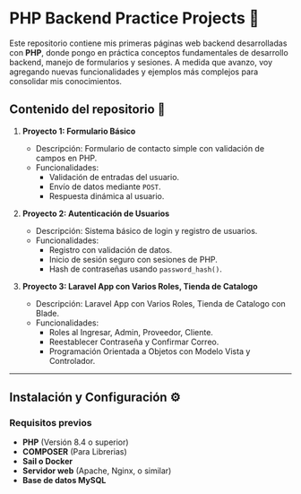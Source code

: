 # PHP Backend Practice Projects 🚀

Este repositorio contiene mis primeras páginas web backend desarrolladas con **PHP**, donde pongo en práctica conceptos fundamentales de desarrollo backend, manejo de formularios y sesiones. A medida que avanzo, voy agregando nuevas funcionalidades y ejemplos más complejos para consolidar mis conocimientos.

## Contenido del repositorio 📂

1. **Proyecto 1: Formulario Básico**
   - Descripción: Formulario de contacto simple con validación de campos en PHP.
   - Funcionalidades:
     - Validación de entradas del usuario.
     - Envío de datos mediante `POST`.
     - Respuesta dinámica al usuario.

2. **Proyecto 2: Autenticación de Usuarios**
   - Descripción: Sistema básico de login y registro de usuarios.
   - Funcionalidades:
     - Registro con validación de datos.
     - Inicio de sesión seguro con sesiones de PHP.
     - Hash de contraseñas usando `password_hash()`.

3. **Proyecto 3: Laravel App con Varios Roles, Tienda de Catalogo**
   - Descripción: Laravel App con Varios Roles, Tienda de Catalogo con Blade.
   - Funcionalidades:
     - Roles al Ingresar, Admin, Proveedor, Cliente.
     - Reestablecer Contraseña y Confirmar Correo.
     - Programación Orientada a Objetos con Modelo Vista y Controlador.


---

## Instalación y Configuración ⚙️

### Requisitos previos
- **PHP** (Versión 8.4 o superior)
- **COMPOSER** (Para Librerias)
- **Sail o Docker**
- **Servidor web** (Apache, Nginx, o similar)
- **Base de datos MySQL**

